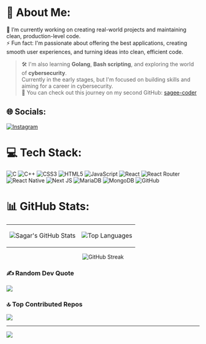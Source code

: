 # 💫 About Me:
🔭 I’m currently working on creating real-world projects and maintaining clean, production-level code.  
⚡ Fun fact: I'm passionate about offering the best applications, creating smooth user experiences, and turning ideas into clean, efficient code.

> 🛠️ I'm also learning **Golang**, **Bash scripting**, and exploring the world of **cybersecurity**.  
> Currently in the early stages, but I'm focused on building skills and aiming for a career in cybersecurity.  
> 📂 You can check out this journey on my second GitHub: [sagee-coder](https://github.com/sagee-coder)

## 🌐 Socials:
[![Instagram](https://img.shields.io/badge/Instagram-%23E4405F.svg?logo=Instagram&logoColor=white)](https://instagram.com/_sagar__1108) 

# 💻 Tech Stack:
![C](https://img.shields.io/badge/c-%2300599C.svg?style=for-the-badge&logo=c&logoColor=white) 
![C++](https://img.shields.io/badge/c++-%2300599C.svg?style=for-the-badge&logo=c%2B%2B&logoColor=white) 
![CSS3](https://img.shields.io/badge/css3-%231572B6.svg?style=for-the-badge&logo=css3&logoColor=white) 
![HTML5](https://img.shields.io/badge/html5-%23E34F26.svg?style=for-the-badge&logo=html5&logoColor=white) 
![JavaScript](https://img.shields.io/badge/javascript-%23323330.svg?style=for-the-badge&logo=javascript&logoColor=%23F7DF1E) 
![React](https://img.shields.io/badge/react-%2320232a.svg?style=for-the-badge&logo=react&logoColor=%2361DAFB) 
![React Router](https://img.shields.io/badge/React_Router-CA4245?style=for-the-badge&logo=react-router&logoColor=white) 
![React Native](https://img.shields.io/badge/react_native-%2320232a.svg?style=for-the-badge&logo=react&logoColor=%2361DAFB) 
![Next JS](https://img.shields.io/badge/Next-black?style=for-the-badge&logo=next.js&logoColor=white) 
![MariaDB](https://img.shields.io/badge/MariaDB-003545?style=for-the-badge&logo=mariadb&logoColor=white) 
![MongoDB](https://img.shields.io/badge/MongoDB-%234ea94b.svg?style=for-the-badge&logo=mongodb&logoColor=white) 
![GitHub](https://img.shields.io/badge/github-%23121011.svg?style=for-the-badge&logo=github&logoColor=white)

# 📊 GitHub Stats:
<div align="center">
  
<table>
<tr>
<td>
  
![Sagar's GitHub Stats](https://github-readme-stats.vercel.app/api?username=saga-r-code&show_icons=true&theme=tokyonight&hide_border=false&rank_icon=github)

</td>
<td>

![Top Languages](https://github-readme-stats.vercel.app/api/top-langs/?username=saga-r-code&layout=compact&theme=tokyonight&hide_border=false)

</td>
</tr>
</table>

![GitHub Streak](https://nirzak-streak-stats.vercel.app/?user=saga-r-code&theme=tokyonight&hide_border=false)

</div>

### ✍️ Random Dev Quote
![](https://quotes-github-readme.vercel.app/api?type=horizontal&theme=radical)

### 🔝 Top Contributed Repos
![](https://github-contributor-stats.vercel.app/api?username=saga-r-code&limit=5&theme=blueberry&combine_all_yearly_contributions=true)

---
[![](https://visitcount.itsvg.in/api?id=saga-r-code&icon=2&color=1)](https://visitcount.itsvg.in)
